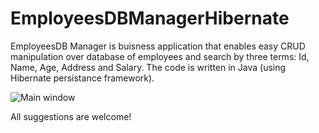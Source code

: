 # EmployeesDBManagerHibernate
EmployeesDB Manager is buisness application that enables easy CRUD manipulation over database of employees and search by three terms: Id, Name, Age, Address and Salary.
The code is written in Java (using Hibernate persistance framework).

![Main window](https://s32.postimg.org/diewgt1w5/Employees_DBHibernate.jpg)

All suggestions are welcome!
